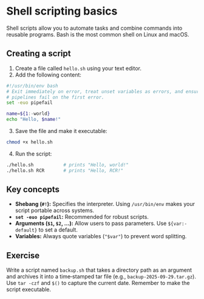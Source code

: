# Shell scripting basics

Shell scripts allow you to automate tasks and combine commands into
reusable programs.  Bash is the most common shell on Linux and macOS.

## Creating a script

1. Create a file called `hello.sh` using your text editor.
2. Add the following content:

```bash
#!/usr/bin/env bash
# Exit immediately on error, treat unset variables as errors, and ensure
# pipelines fail on the first error.
set -euo pipefail

name=${1:-world}
echo "Hello, $name!"
```

3. Save the file and make it executable:

```bash
chmod +x hello.sh
```

4. Run the script:

```bash
./hello.sh           # prints "Hello, world!"
./hello.sh RCR       # prints "Hello, RCR!"
```

## Key concepts

* **Shebang (`#!`):** Specifies the interpreter.  Using `/usr/bin/env`
  makes your script portable across systems.
* **`set -euo pipefail`:** Recommended for robust scripts.
* **Arguments (`$1`, `$2`, …):** Allow users to pass parameters.  Use
  `${var:-default}` to set a default.
* **Variables:** Always quote variables (`"$var"`) to prevent word
  splitting.

## Exercise

Write a script named `backup.sh` that takes a directory path as an
argument and archives it into a time‑stamped tar file (e.g.,
`backup-2025-09-29.tar.gz`).  Use `tar -czf` and `$()` to capture the
current date.  Remember to make the script executable.